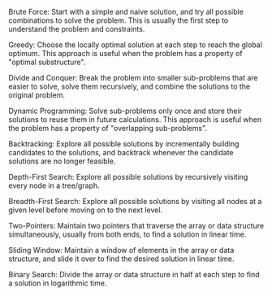 Brute Force: Start with a simple and naive solution, and try all possible combinations to solve the problem. This is usually the first step to understand the problem and constraints.

Greedy: Choose the locally optimal solution at each step to reach the global optimum. This approach is useful when the problem has a property of "optimal substructure".

Divide and Conquer: Break the problem into smaller sub-problems that are easier to solve, solve them recursively, and combine the solutions to the original problem.

Dynamic Programming: Solve sub-problems only once and store their solutions to reuse them in future calculations. This approach is useful when the problem has a property of "overlapping sub-problems".

Backtracking: Explore all possible solutions by incrementally building candidates to the solutions, and backtrack whenever the candidate solutions are no longer feasible.

Depth-First Search: Explore all possible solutions by recursively visiting every node in a tree/graph.

Breadth-First Search: Explore all possible solutions by visiting all nodes at a given level before moving on to the next level.

Two-Pointers: Maintain two pointers that traverse the array or data structure simultaneously, usually from both ends, to find a solution in linear time.

Sliding Window: Maintain a window of elements in the array or data structure, and slide it over to find the desired solution in linear time.

Binary Search: Divide the array or data structure in half at each step to find a solution in logarithmic time.
